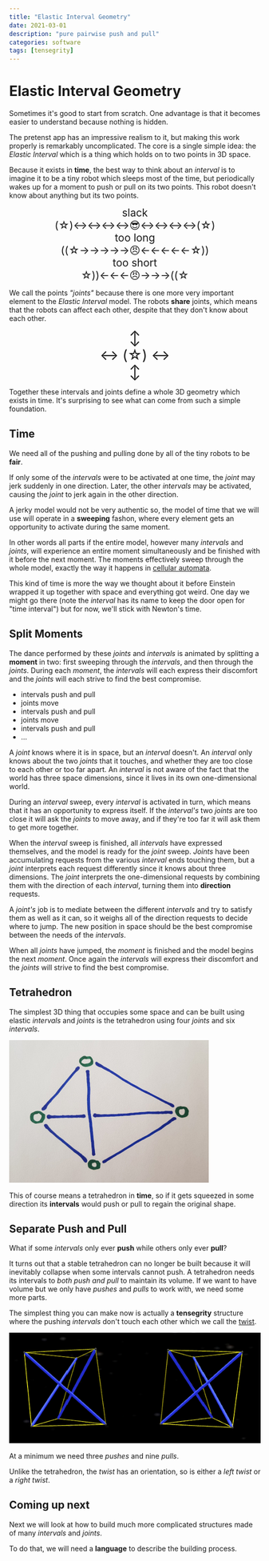 ```yaml
---
title: "Elastic Interval Geometry"
date: 2021-03-01
description: "pure pairwise push and pull"
categories: software
tags: [tensegrity]
---
```


# Elastic Interval Geometry

Sometimes it's good to start from scratch. One advantage is that it becomes easier to understand because nothing is hidden.

The pretenst app has an impressive realism to it, but making this work properly is remarkably uncomplicated. The core is a single simple idea: the *Elastic Interval* which is a thing which holds on to two points in 3D space.

Because it exists in **time**, the best way to think about an *interval* is to imagine it to be a tiny robot which sleeps most of the time, but periodically wakes up for a moment to push or pull on its two points. This robot doesn't know about anything but its two points.

<div style="font-size: 1.5em; text-align: center; width=100%;">
slack
<br/>
(&#9734;)&#8596;&#8596;&#8596;&#8596;&#128526;&#8596;&#8596;&#8596;&#8596;(&#9734;)
<br/>
too long
<br/>
((&#9734;&rarr;&rarr;&rarr;&rarr;&rarr;&#128544;&larr;&larr;&larr;&larr;&larr;&#9734;))
<br/>
too short
<br/>
&#9734;))&larr;&larr;&larr;&#128544;&rarr;&rarr;&rarr;((&#9734;
</div>

We call the points *"joints"* because there is one more very important element to the *Elastic Interval* model. The robots **share** joints, which means that the robots can affect each other, despite that they don't know about each other.

<div style="font-size: 2em; text-align: center; width=100%;">
&#8597;<br/>
&#8596; (&#9734;) &#8596;<br/>
&#8597;
</div>

Together these intervals and joints define a whole 3D geometry which exists in time. It's surprising to see what can come from such a simple foundation.

## Time

We need all of the pushing and pulling done by all of the tiny robots to be **fair**.

If only some of the *intervals* were to be activated at one time, the *joint* may jerk suddenly in one direction. Later, the other *intervals* may be activated, causing the *joint* to jerk again in the other direction.

A jerky model would not be very authentic so, the model of time that we will use will operate in a **sweeping** fashon, where every element gets an opportunity to activate during the same moment.

In other words all parts if the entire model, however many *intervals* and *joints*, will experience an entire moment simultaneously and be finished with it before the next moment. The moments effectively sweep through the whole model, exactly the way it happens in [cellular automata](https://en.wikipedia.org/wiki/Cellular_automaton).

This kind of time is more the way we thought about it before Einstein wrapped it up together with space and everything got weird. One day we might go there (note the *interval* has its name to keep the door open for "time interval") but for now, we'll stick with Newton's time.

## Split Moments

The dance performed by these *joints* and *intervals* is animated by splitting a **moment** in two: first sweeping through the *intervals*, and then through the *joints*. During each *moment*, the *intervals* will each express their discomfort and the *joints* will each strive to find the best compromise.

* intervals push and pull
* joints move
* intervals push and pull
* joints move
* intervals push and pull
* ...

A *joint* knows where it is in space, but an *interval* doesn't. An *interval* only knows about the two *joints* that it touches, and whether they are too close to each other or too far apart. An *interval* is not aware of the fact that the world has three space dimensions, since it lives in its own one-dimensional world.

During an *interval* sweep, every *interval* is activated in turn, which means that it has an opportunity to express itself. If the *interval's* two *joints* are too close it will ask the *joints* to move away, and if they're too far it will ask them to get more together.

When the *interval* sweep is finished, all *intervals* have expressed themselves, and the model is ready for the *joint* sweep. *Joints* have been accumulating requests from the various *interval* ends touching them, but a *joint* interprets each request differently since it knows about three dimensions. The *joint* interprets the one-dimensional requests by combining them with the direction of each *interval*, turning them into **direction** requests.

A *joint's* job is to mediate between the different *intervals* and try to satisfy them as well as it can, so it weighs all of the direction requests to decide where to jump. The new position in space should be the best compromise between the needs of the *intervals*.

When all *joints* have jumped, the *moment* is finished and the model begins the next *moment*. Once again the *intervals* will express their discomfort and the *joints* will strive to find the best compromise.

## Tetrahedron

The simplest 3D thing that occupies some space and can be built using elastic *intervals* and *joints* is the tetrahedron using four *joints* and six *intervals*.

![tet](/images/2021-03/tetrahedron.jpg)

This of course means a tetrahedron in **time**, so if it gets squeezed in some direction its **intervals** would push or pull to regain the original shape.

## Separate Push and Pull

What if some *intervals* only ever **push** while others only ever **pull**?

It turns out that a stable tetrahedron can no longer be built because it will inevitably collapse when some intervals cannot push. A tetrahedron needs its intervals to *both push and pull* to maintain its volume. If we want to have volume but we only have *pushes* and *pulls* to work with, we need some more parts.

The simplest thing you can make now is actually a **tensegrity** structure where the pushing *intervals* don't touch each other which we call the [twist](/construction/2020/07/13/twist).

![tet](/images/2020-07/twist-a.png)

At a minimum we need three *pushes* and nine *pulls*.

Unlike the tetrahedron, the *twist* has an orientation, so is either a *left twist* or a *right twist*.

## Coming up next

Next we will look at how to build much more complicated structures made of many *intervals* and *joints*.

To do that, we will need a **language** to describe the building process.






